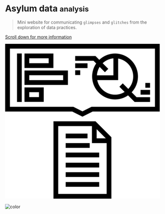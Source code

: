 # Asylum data <small>analysis</small>

> Mini website for communicating `glimpses` and `glitches` from the exploration of data practices.

<!-- [Proceed](project.md) -->

[Scroll down for more information]()

![](_media/report_1.svg)

![color](#f0f0f0)